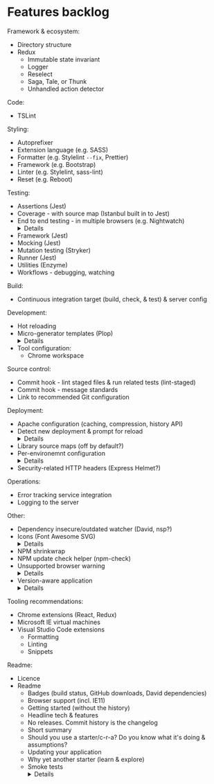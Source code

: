 # Features backlog
Framework & ecosystem:
* Directory structure
* Redux
  * Immutable state invariant
  * Logger
  * Reselect
  * Saga, Tale, or Thunk
  * Unhandled action detector

Code:
* TSLint

Styling:
* Autoprefixer
* Extension language (e.g. SASS)
* Formatter (e.g. Stylelint `--fix`, Prettier)
* Framework (e.g. Bootstrap)
* Linter (e.g. Stylelint, sass-lint)
* Reset (e.g. Reboot)

Testing:
* Assertions (Jest)
* Coverage - with source map (Istanbul built in to Jest)
* End to end testing - in multiple browsers (e.g. Nightwatch)
  <details>
    Use test-id attributes: http://blog.scottlogic.com/2016/03/11/independent-testers-question.html
  </details>
* Framework (Jest)
* Mocking (Jest)
* Mutation testing (Stryker)
* Runner (Jest)
* Utilities (Enzyme)
* Workflows - debugging, watching

Build:
* Continuous integration target (build, check, & test) & server config

Development:
* Hot reloading
* Micro-generator templates (Plop)
  <details>
    Are editor templates better for when you have just one file?
    Plop presumably requires you to navigate to the right directory to run it.
  </details>
* Tool configuration:
  * Chrome workspace

Source control:
* Commit hook - lint staged files & run related tests (lint-staged)
* Commit hook - message standards
* Link to recommended Git configuration

Deployment:
* Apache configuration (caching, compression, history API)
* Detect new deployment & prompt for reload
  <details>
    Include build number in index.html (meta tag or global var).
    Emit an extra file to be deployed, containing just the build number.
    Script periodically polls for this extra files and compares the build numbers.
    It could then prompt for reload.
    A changelog file could also be deployed, fetched, and its contents shown in the prompt.
  </details>
* Library source maps (off by default?)
* Per-environemnt configuration
  <details>
    https://webpack.js.org/plugins/define-plugin/#service-urls ?
    https://webpack.js.org/plugins/environment-plugin/#dotenvplugin
  </details>
* Security-related HTTP headers (Express Helmet?)

Operations:
* Error tracking service integration
* Logging to the server

Other:
* Dependency insecure/outdated watcher (David, nsp?)
* Icons (Font Awesome SVG)
  <details>
    https://webpack.js.org/guides/typescript/#importing-other-assets
  </details>
* NPM shrinkwrap
* NPM update check helper (npm-check)
* Unsupported browser warning
  <details>
    Selenium appears to support running IE in different modes via a registry setting,
    or injecting an X-UA header in the response - either of which would be simpler than
    running VMs with older IEs.
  </details>
* Version-aware application
  <details>
    https://webpack.js.org/plugins/define-plugin/#usage (but with version number rather than hash)
  </details>

Tooling recommendations:
* Chrome extensions (React, Redux)
* Microsoft IE virtual machines
* Visual Studio Code extensions
  * Formatting
  * Linting
  * Snippets

Readme:
* Licence
* Readme
  * Badges (build status, GitHub downloads, David dependencies)
  * Browser support (incl. IE11)
  * Getting started (without the history)
  * Headline tech & features
  * No releases. Commit history is the changelog
  * Short summary
  * Should you use a starter/c-r-a? Do you know what it's doing & assumptions?
  * Updating your application
  * Why yet another starter (learn & explore)
  * Smoke tests
    <details>
      Bundle analysis is reasonable,
      works for prod & dev-,
      browsers that need/don't need polyfills
      browsers that do/don't support ES6 modules
      unsupported browsers
    </details>
